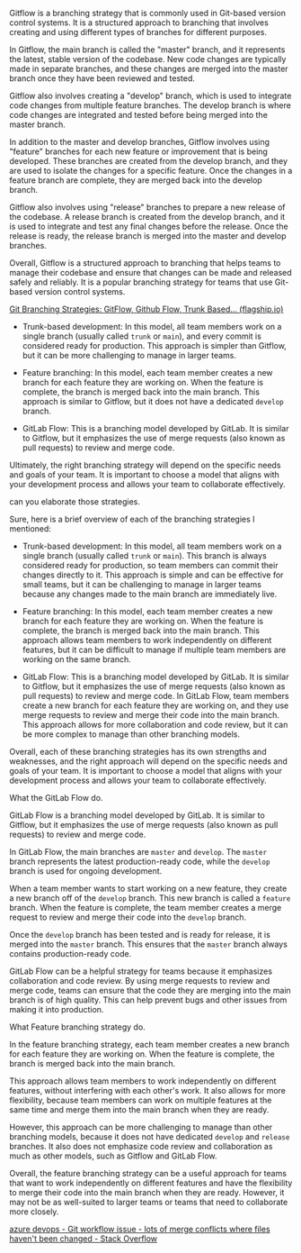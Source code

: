 Gitflow is a branching strategy that is commonly used in Git-based version control systems. It is a structured approach to branching that involves creating and using different types of branches for different purposes.

In Gitflow, the main branch is called the "master" branch, and it represents the latest, stable version of the codebase. New code changes are typically made in separate branches, and these changes are merged into the master branch once they have been reviewed and tested.

Gitflow also involves creating a "develop" branch, which is used to integrate code changes from multiple feature branches. The develop branch is where code changes are integrated and tested before being merged into the master branch.

In addition to the master and develop branches, Gitflow involves using "feature" branches for each new feature or improvement that is being developed. These branches are created from the develop branch, and they are used to isolate the changes for a specific feature. Once the changes in a feature branch are complete, they are merged back into the develop branch.

Gitflow also involves using "release" branches to prepare a new release of the codebase. A release branch is created from the develop branch, and it is used to integrate and test any final changes before the release. Once the release is ready, the release branch is merged into the master and develop branches.

Overall, Gitflow is a structured approach to branching that helps teams to manage their codebase and ensure that changes can be made and released safely and reliably. It is a popular branching strategy for teams that use Git-based version control systems.

[Git Branching Strategies: GitFlow, Github Flow, Trunk Based... (flagship.io)](https://www.flagship.io/git-branching-strategies/)

-   Trunk-based development: In this model, all team members work on a single branch (usually called `trunk` or `main`), and every commit is considered ready for production. This approach is simpler than Gitflow, but it can be more challenging to manage in larger teams.
    
-   Feature branching: In this model, each team member creates a new branch for each feature they are working on. When the feature is complete, the branch is merged back into the main branch. This approach is similar to Gitflow, but it does not have a dedicated `develop` branch.
    
-   GitLab Flow: This is a branching model developed by GitLab. It is similar to Gitflow, but it emphasizes the use of merge requests (also known as pull requests) to review and merge code.
    

Ultimately, the right branching strategy will depend on the specific needs and goals of your team. It is important to choose a model that aligns with your development process and allows your team to collaborate effectively.


can you elaborate those strategies.

Sure, here is a brief overview of each of the branching strategies I mentioned:

-   Trunk-based development: In this model, all team members work on a single branch (usually called `trunk` or `main`). This branch is always considered ready for production, so team members can commit their changes directly to it. This approach is simple and can be effective for small teams, but it can be challenging to manage in larger teams because any changes made to the main branch are immediately live.
    
-   Feature branching: In this model, each team member creates a new branch for each feature they are working on. When the feature is complete, the branch is merged back into the main branch. This approach allows team members to work independently on different features, but it can be difficult to manage if multiple team members are working on the same branch.
    
-   GitLab Flow: This is a branching model developed by GitLab. It is similar to Gitflow, but it emphasizes the use of merge requests (also known as pull requests) to review and merge code. In GitLab Flow, team members create a new branch for each feature they are working on, and they use merge requests to review and merge their code into the main branch. This approach allows for more collaboration and code review, but it can be more complex to manage than other branching models.

Overall, each of these branching strategies has its own strengths and weaknesses, and the right approach will depend on the specific needs and goals of your team. It is important to choose a model that aligns with your development process and allows your team to collaborate effectively.


What the GitLab Flow do.

GitLab Flow is a branching model developed by GitLab. It is similar to Gitflow, but it emphasizes the use of merge requests (also known as pull requests) to review and merge code.

In GitLab Flow, the main branches are `master` and `develop`. The `master` branch represents the latest production-ready code, while the `develop` branch is used for ongoing development.

When a team member wants to start working on a new feature, they create a new branch off of the `develop` branch. This new branch is called a `feature` branch. When the feature is complete, the team member creates a merge request to review and merge their code into the `develop` branch.

Once the `develop` branch has been tested and is ready for release, it is merged into the `master` branch. This ensures that the `master` branch always contains production-ready code.

GitLab Flow can be a helpful strategy for teams because it emphasizes collaboration and code review. By using merge requests to review and merge code, teams can ensure that the code they are merging into the main branch is of high quality. This can help prevent bugs and other issues from making it into production.

What Feature branching strategy do.

In the feature branching strategy, each team member creates a new branch for each feature they are working on. When the feature is complete, the branch is merged back into the main branch.

This approach allows team members to work independently on different features, without interfering with each other's work. It also allows for more flexibility, because team members can work on multiple features at the same time and merge them into the main branch when they are ready.

However, this approach can be more challenging to manage than other branching models, because it does not have dedicated `develop` and `release` branches. It also does not emphasize code review and collaboration as much as other models, such as Gitflow and GitLab Flow.

Overall, the feature branching strategy can be a useful approach for teams that want to work independently on different features and have the flexibility to merge their code into the main branch when they are ready. However, it may not be as well-suited to larger teams or teams that need to collaborate more closely.

[azure devops - Git workflow issue - lots of merge conflicts where files haven't been changed - Stack Overflow](https://stackoverflow.com/questions/69360187/git-workflow-issue-lots-of-merge-conflicts-where-files-havent-been-changed)
